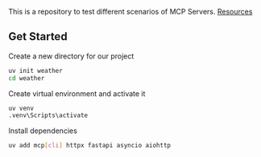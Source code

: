 This is a repository to test different scenarios of MCP Servers. [Resources](https://modelcontextprotocol.io/quickstart/server)

## Get Started

Create a new directory for our project

```bash
uv init weather
cd weather
```

Create virtual environment and activate it

```bash
uv venv
.venv\Scripts\activate
```

Install dependencies

```bash
uv add mcp[cli] httpx fastapi asyncio aiohttp
```

